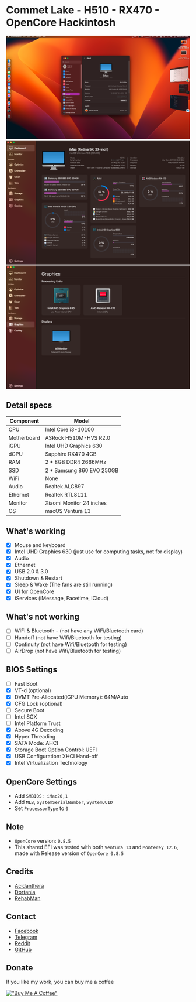 # Commet Lake - H510 - RX470 - OpenCore Hackintosh

![Overview](./images/image1.png)
![Overview](./images/image2.png)
![Overview](./images/image3.png)

## Detail specs

| Component   | Model                      |
| ----------- | -------------------------- |
| CPU         | Intel Core i3-10100        |
| Motherboard | ASRock H510M-HVS R2.0      |
| iGPU        | Intel UHD Graphics 630     |
| dGPU        | Sapphire RX470 4GB         |
| RAM         | 2 \* 8GB DDR4 2666MHz      |
| SSD         | 2 \* Samsung 860 EVO 250GB |
| WiFi        | None                       |
| Audio       | Realtek ALC897             |
| Ethernet    | Realtek RTL8111            |
| Monitor     | Xiaomi Monitor 24 inches   |
| OS          | macOS Ventura 13           |

## What's working

- [x] Mouse and keyboard
- [x] Intel UHD Graphics 630 (just use for computing tasks, not for display)
- [x] Audio
- [x] Ethernet
- [x] USB 2.0 & 3.0
- [x] Shutdown & Restart
- [x] Sleep & Wake (The fans are still running)
- [x] UI for OpenCore
- [x] iServices (iMessage, Facetime, iCloud)

## What's not working

- [ ] WiFi & Bluetooth - (not have any WiFi/Bluetooth card)
- [ ] Handoff (not have Wifi/Bluetooth for testing)
- [ ] Continuity (not have Wifi/Bluetooth for testing)
- [ ] AirDrop (not have Wifi/Bluetooth for testing)

## BIOS Settings

- [ ] Fast Boot
- [x] VT-d (optional)
- [x] DVMT Pre-Allocated(iGPU Memory): 64M/Auto
- [x] CFG Lock (optional)
- [ ] Secure Boot
- [ ] Intel SGX
- [ ] Intel Platform Trust
- [x] Above 4G Decoding
- [x] Hyper Threading
- [x] SATA Mode: AHCI
- [x] Storage Boot Option Control: UEFI
- [x] USB Configuration: XHCI Hand-off
- [x] Intel Virtualization Technology

## OpenCore Settings

- Add `SMBIOS: iMac20,1`
- Add `MLB`, `SystemSerialNumber`, `SystemUUID`
- Set `ProcessorType` to `0`

## Note

- `OpenCore` version: `0.8.5`
- This shared EFI was tested with both `Ventura 13` and `Monterey 12.6`, made with Release version of `OpenCore 0.8.5`

## Credits

- [Acidanthera](https://github.com/acidanthera)
- [Dortania](https://dortania.github.io/OpenCore-Install-Guide/)
- [RehabMan](https://github.com/RehabMan)

## Contact

- [Facebook](https://facebook.com/buiducnhat47)
- [Telegram](https://t.me/buiducnhat)
- [Reddit](https://reddit.com/user/gerpann)
- [GitHub](https://github.com/buiducnhat)

## Donate

If you like my work, you can buy me a coffee

[!["Buy Me A Coffee"](https://www.buymeacoffee.com/assets/img/custom_images/orange_img.png)](https://www.buymeacoffee.com/buiducnhat)
